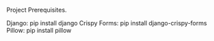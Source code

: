 Project Prerequisites.

Django: pip install django
Crispy Forms: pip install django-crispy-forms
Pillow: pip install pillow
